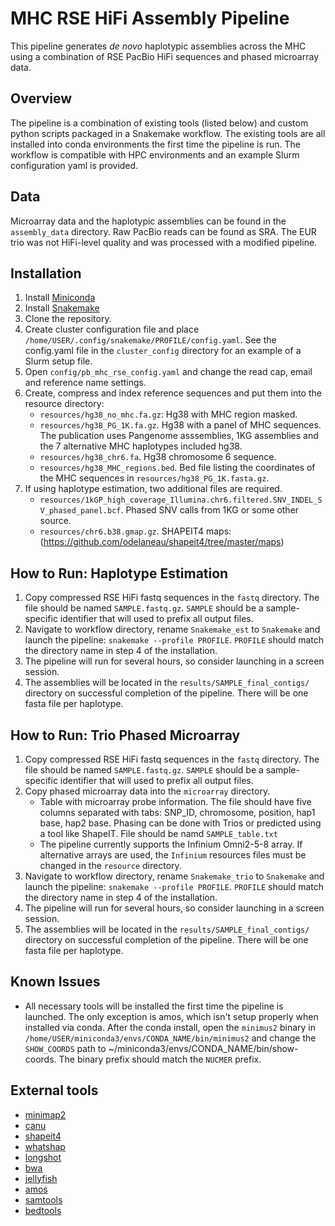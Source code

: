 # MHC RSE HiFi Assembly Pipeline

This pipeline generates _de novo_ haplotypic assemblies across the MHC using 
a combination of RSE PacBio HiFi sequences and phased microarray data.

## Overview

The pipeline is a combination of existing tools (listed below) and custom python scripts 
packaged in a Snakemake workflow.  The existing tools are all installed into conda
environments the first time the pipeline is run. The workflow is compatible with 
HPC environments and an example Slurm configuration yaml is provided.

## Data

Microarray data and the haplotypic assemblies can be found in the `assembly_data` directory.
Raw PacBio reads can be found as SRA. The EUR trio was not HiFi-level quality and was 
processed with a modified pipeline. 

## Installation

1. Install [Miniconda](https://docs.conda.io/en/latest/miniconda.html#installing) 
1. Install [Snakemake](https://snakemake.readthedocs.io/en/stable/getting_started/installation.html)
1. Clone the repository.
1. Create cluster configuration file and place `/home/USER/.config/snakemake/PROFILE/config.yaml`.
   See the config.yaml file in the `cluster_config` directory for an example of a Slurm setup file.
1. Open `config/pb_mhc_rse_config.yaml` and change the read cap, email and reference name settings.
1. Create, compress and index reference sequences and put them into the resource directory:
   * `resources/hg38_no_mhc.fa.gz`: Hg38 with MHC region masked.
   * `resources/hg38_PG_1K.fa.gz`. Hg38 with a panel of MHC sequences.  The publication uses Pangenome asssemblies, 1KG assemblies and the 7 alternative MHC haplotypes included hg38.
   * `resources/hg38_chr6.fa`.  Hg38 chromosome 6 sequence.
   * `resources/hg38_MHC_regions.bed`. Bed file listing the coordinates of the MHC sequences in `resources/hg38_PG_1K.fasta.gz`.
1. If using haplotype estimation, two additional files are required.
   * `resources/1kGP_high_coverage_Illumina.chr6.filtered.SNV_INDEL_SV_phased_panel.bcf`. Phased SNV calls from 1KG or some other source.
   * `resources/chr6.b38.gmap.gz`. SHAPEIT4 maps: (https://github.com/odelaneau/shapeit4/tree/master/maps)
      
## How to Run: Haplotype Estimation

1. Copy compressed RSE HiFi fastq sequences in the `fastq` directory. The file should
   be named `SAMPLE.fastq.gz`. `SAMPLE` should be a sample-specific identifier that will used to prefix all output files.
1. Navigate to workflow directory, rename `Snakemake_est` to `Snakemake` and launch the pipeline: `snakemake --profile PROFILE`.
   `PROFILE` should match the directory name in step 4 of the installation.
1. The pipeline will run for several hours, so consider launching in a screen session.
1. The assemblies will be located in the `results/SAMPLE_final_contigs/` directory on successful
   completion of the pipeline. There will be one fasta file per haplotype. 


## How to Run: Trio Phased Microarray

1. Copy compressed RSE HiFi fastq sequences in the `fastq` directory. The file should
   be named `SAMPLE.fastq.gz`. `SAMPLE` should be a sample-specific identifier that will used to prefix all output files.
1. Copy phased microarray data into the `microarray` directory.  
    - Table with microarray probe information.  The file should have five columns separated
      with tabs: SNP_ID, chromosome, position, hap1 base, hap2 base. Phasing
      can be done with Trios or predicted using a tool like ShapeIT. File should be namd
      `SAMPLE_table.txt`
    - The pipeline currently supports the Infinium Omni2-5-8 array. If alternative arrays are used, 
      the `Infinium` resources files must be changed in the `resource` directory.
1. Navigate to workflow directory, rename `Snakemake_trio` to `Snakemake` and launch the pipeline: `snakemake --profile PROFILE`.
   `PROFILE` should match the directory name in step 4 of the installation.
1. The pipeline will run for several hours, so consider launching in a screen session.
1. The assemblies will be located in the `results/SAMPLE_final_contigs/` directory on successful
   completion of the pipeline. There will be one fasta file per haplotype. 
      
## Known Issues
    
* All necessary tools will be installed the first time the pipeline is launched. 
   The only exception is amos, which isn't setup properly when installed via conda.
   After the conda install, open the `minimus2` binary in `/home/USER/miniconda3/envs/CONDA_NAME/bin/minimus2` 
   and change the `SHOW_COORDS` path to ~/miniconda3/envs/CONDA_NAME/bin/show-coords. The 
   binary prefix should match the `NUCMER` prefix.

## External tools

* [minimap2](https://github.com/lh3/minimap2)
* [canu](https://github.com/marbl/canu)
* [shapeit4](https://odelaneau.github.io/shapeit4/)
* [whatshap](https://github.com/whatshap/whatshapcan)
* [longshot](https://github.com/pjedge/longshot)
* [bwa](https://github.com/lh3/bwa)
* [jellyfish](https://github.com/gmarcais/Jellyfish)
* [amos](https://amos.sourceforge.net/wiki/index.php/Minimus)
* [samtools](https://github.com/samtools/)
* [bedtools](https://github.com/arq5x/bedtools2)

